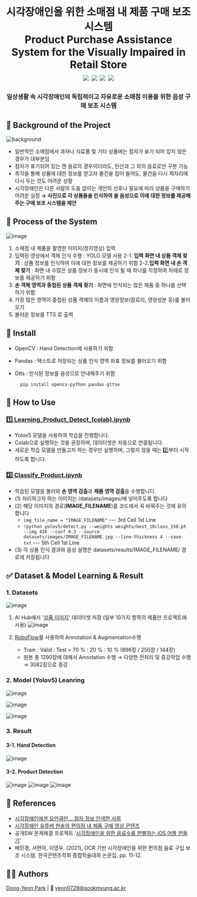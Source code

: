 <h1 align="center"> 
시각장애인을 위한 소매점 내 제품 구매 보조 시스템<br/>
Product Purchase Assistance System for the Visually Impaired in Retail Store
<br> 
<img src="https://img.shields.io/badge/Jupyter-F37626?style=flat&logo=Jupyter&logoColor=white">
<img src="https://img.shields.io/badge/Python-3776AB?style=flat&logo=Python&logoColor=white">
<img src="https://img.shields.io/badge/OpenCV-5C3EE8?style=flat&logo=NumPy&logoColor=white">
<img src="https://img.shields.io/badge/YOLO-00FFFF?style=flat&logo=SVG&logoColor=white">
<h3 align="center">일상생활 속 시각장애인의 독립적이고 자유로운 소매점 이용을 위한 음성 구매 보조 시스템</h3>
</h1>

## 📌 Background of the Project
![background](https://user-images.githubusercontent.com/58678384/173717085-f20d9ad1-375b-474a-91e9-bdd60b4f6676.png)
* 일반적인 소매점에서 과자나 식료품 및 기타 상품에는 점자가 표기 되어 있지 않은 경우가 대부분임
* 점자가 표기되어 있는 캔 음료의 경우이더라도, 탄산과 그 외의 음료로만 구분 가능
* 촉각을 통해 상품에 대한 정보를 얻고자 물건을 집어 들어도, 물건을 다시 제자리에 다시 두는 것도 어려운 상황
* 시각장애인은 다른 사람의 도움 없이는 개인의 선호나 필요에 따라 상품을 구매하기 어려운 실정
**→ 사진으로 각 상품들을 인식하여 을 음성으로 이에 대한 정보를 제공해주는 구매 보조 시스템을 제안**

## 📌 Process of the System
![image](https://user-images.githubusercontent.com/58678384/173717407-855012b8-6b09-4393-9a06-602ded3c6c8b.png)
1. 소매점 내 제품을 촬영한 이미지(정지영상) 입력
2. 입력된 영상에서 객체 인식 수행 : YOLO 모델 사용
	2-1. **입력 화면 내 상품 객체 찾기** : 상품 정보를 인식하여 이에 대한 정보를 제공하기 위함
	2-2.**입력 화면 내 손 객체 찾기** : 화면 내 수많은 상품 정보가 동시에 인식 될 때 하나를 지정하여 차례로 정보를 제공하기 위함
3. **손 객체 영역과 중첩된 상품 객체 찾기** : 화면에 인식되는 많은 제품 중 하나를 선택하기 위함
4. 가장 많은 영역이 중첩된 상품 객체의 이름과 영양정보(칼로리, 영양성분 등)를 불러오기
5. 불러온 정보를 TTS 로 출력 

##  📌 Install

* OpenCV : Hand Detection에 사용하기 위함
* Pandas : 텍스트로 저장되는 상품 인식 영역 좌표 정보를 불러오기 위함
* Gtts : 인식된 정보를 음성으로 안내해주기 위함

	    pip install opencv-python pandas gttse


## 📌 How to Use
[<h3> 1️⃣ Learning_Product_Detect_(colab).ipynb</h3>](https://github.com/DyeonPark/Product-Detection-for-Visually-Impaired/blob/master/Learning_Product_Detect_(colab).ipynb)

* Yolov5 모델을 사용하여 학습을 진행합니다.
* Colab으로 실행하는 것을 권장하며, 데이터셋은 자동으로 연결됩니다.
* 새로운 학습 모델을 만들고자 하는 경우만 실행하며, 그렇지 않을 때는 2️⃣부터 시작하도록 합니다.

[<h3> 2️⃣ Classify_Product.ipynb</h3>](https://github.com/DyeonPark/Product-Detection-for-Visually-Impaired/blob/master/Classify_Product.ipynb) 

* 학습된 모델을 불러와 **손 영역 검출**과 **제품 영역 검출**을 수행합니다.
* (1) 처리하고자 하는 이미지는 /datasets/images/에 넣어주도록 합니다
* (2) 해당 이미지의 경로(**IMAGE_FILENAME**)를 코드에서 꼭 바꿔주는 것에 유의합니다
	* `img_file_name = "IMAGE_FILENAME"` --- 3rd Cell 1st Line
	* `!python yolov5/detect.py --weights weights/best_10class_150.pt --img 416 --conf 0.3 --source datasets/images/IMAGE_FILENAME.jpg --line-thickness 4 --save-txt` --- 5th Cell 1st Line
* (3) 각 상품 인식 결과와 음성 설명은 datasets/results/IMAGE_FILENAME/ 경로에 저장됩니다


## ✅ Dataset & Model Learning & Result

### 1. Datasets
![image](https://user-images.githubusercontent.com/58678384/173721348-a2845ef9-b976-47ff-ae1a-c527d9f9dd31.png)
1. AI Hub에서 '[상품 이미지](https://aihub.or.kr/aidata/34145)' 데이터셋 저장 (일부 10가지 항목의 제품만 프로젝트에 사용)
![image](https://user-images.githubusercontent.com/58678384/173722692-de82b161-ec8c-4ece-8601-956309653108.png)


2. [RoboFlow](https://roboflow.com/)를 사용하여 Annotation & Augmentation수행
	* Train : Valid : Test = 70 % : 20 % : 10 % (896장 / 250장 / 144장)
	* 원본 총 1290장에 대해서 Annotation 수행 → 다양한 전처리 및 증강작업 수행 → 3082장으로 증강

### 2. Model (Yolov5)  Leanring
![image](https://user-images.githubusercontent.com/58678384/173720902-e5421695-6539-4571-a62a-72cc8150bb6f.png)

![image](https://user-images.githubusercontent.com/58678384/173720954-d26156b8-8e86-4474-835b-8b5341457a4d.png)

![image](https://user-images.githubusercontent.com/58678384/173721124-dde5777a-8259-4429-9240-f883798974f3.png)

### 3. Result
#### 3-1. Hand Detection
![image](https://user-images.githubusercontent.com/58678384/173722580-cbc648fc-d9d3-44d0-8082-b023553ce623.png)
#### 3-2. Product Detection
![image](https://user-images.githubusercontent.com/58678384/173722239-38877255-d7ea-4789-bd91-91117a5c1dec.png)
![image](https://user-images.githubusercontent.com/58678384/173722352-b9865354-5b14-4fa7-85a2-5da492887fdd.png)
![image](https://user-images.githubusercontent.com/58678384/173722547-81e588e3-60ee-4095-b458-bc3888014e5c.png)

## 💬 References
* [시각장애인에겐 요만큼만… 점자 정보 인색한 사회](https://m.hankookilbo.com/News/Read/201906121483734269)
* [시각장애인 유투버 한솔의 편의점 내 제품 구매 영상 콘텐츠](https://www.youtube.com/watch?v=fq5xQaWaMO0)
* 공개SW 문제해결 프로젝트 ‘[시각장애인을 위한 음료수를 판별하는 iOS 어플 만들기](https://www.sosslab.kr/social_problem/%EC%8B%9C%EA%B0%81%EC%9E%A5%EC%95%A0%EC%9D%B8%EC%9D%84-%EC%9C%84%ED%95%9C-%ED%8E%B8%EC%9D%98%EC%A0%90-%EC%9D%8C%EB%A3%8C-%EC%95%88%EB%82%B4-%EC%84%9C%EB%B9%84%EC%8A%A4-BeYerage)'
* 배민경, 서현아, 이영우. (2021), OCR 기반 시각장애인을 위한 편의점 음료 구입 보조 시스템. 한국콘텐츠학회 종합학술대회 논문집, pp. 11-12.

## 👩‍💻 Authors
[Dong-Yeon Park](https://github.com/DyeonPark) | 📧 yeon0729@sookmyung.ac.kr
